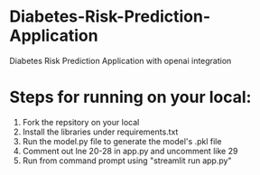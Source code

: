 # Diabetes-Risk-Prediction-Application
Diabetes Risk Prediction Application with openai integration

# Steps for running on your local:
1. Fork the repsitory on your local
2. Install the libraries under requirements.txt
3. Run the model.py file to generate the model's .pkl file
4. Comment out lne 20-28 in app.py and uncomment like 29
5. Run from command prompt using "streamlit run app.py"
